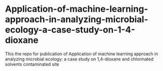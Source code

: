 # Application-of-machine-learning-approach-in-analyzing-microbial-ecology-a-case-study-on-1-4-dioxane
This the repo for publication of Application of machine learning approach in analyzing microbial ecology: a case study on 1,4-dioxane and chlorinated solvents contaminated site
